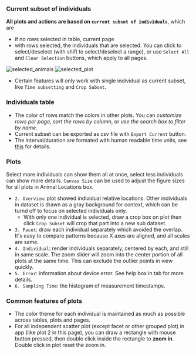 ### Current subset of individuals
**All plots and actions are based on `current subset of individuals`**, which are 
- if no rows selected in table, current page
- with rows selected, the individuals that are selected. You can click to select/deselect (with shift to select/deselect a range), or use `Select All` and `Clear Selection` buttons, which apply to all pages.

![selected_animals](2_select_animals.png)
![selected_plot](2_selected_plot.png)

- Certain features will only work with single individual as current subset, like `Time subsetting` and `Crop Subset`.

### Individuals table
- The color of rows match the colors in other plots. You can *customize rows per page*, *sort the rows by column*, or *use the search box to filter by name*.
- Current subset can be exported as csv file with `Export Current` button.
- The interval/duration are formated with human readable time units, see [this](https://ctmm-initiative.github.io/ctmm/reference/unit.html) for details.

### Plots
Select more individuals can show them all at once, select less individuals can show more details. `Canvas Size` can be used to adjust the figure sizes for all plots in Animal Locations box.
- `2. Overview`: plot showed individual relative locations. Other individuals in dataset is drawn as a gray background for context, which can be turnd off to focus on selected individuals only.
  - With only one individual is selected, draw a crop box on plot then click `Crop Subset` will crop that part into a new sub dataset.
- `3. Facet`: draw each individual separately which avoided the overlap. It's easy to compare patterns because X axes are aligned, and all scales are same.
- `4. Individual`: render individuals separately, centered by each, and still in same scale. The zoom slider will zoom into the center portion of all plots at the same time. This can exclude the outlier points in view quickly.
- `5. Error`: information about device error. See help box in tab for more details.
- `6. Sampling Time`: the histogram of measurement timestamps.

### Common features of plots
- The color theme for each individual is maintained as much as possible across tables, plots and pages.
- For all independent scatter plot (except facet or other grouped plot) in app (like plot 2 in this page), you can draw a rectangle with mouse button pressed, then double click inside the rectangle to **zoom in**. Double click in plot reset the zoom in.
